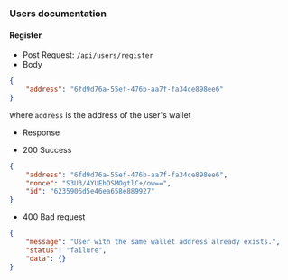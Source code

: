 ### Users documentation
#### Register
- Post Request: ```/api/users/register```
- Body
```json
{
    "address": "6fd9d76a-55ef-476b-aa7f-fa34ce898ee6"
}
```
where ```address``` is the address of the user's wallet
- Response
* 200 Success
```json
{
    "address": "6fd9d76a-55ef-476b-aa7f-fa34ce898ee6",
    "nonce": "S3U3/4YUEhOSMOgtlC+/ow==",
    "id": "6235906d5e46ea658e889927"
}
```
* 400 Bad request
```json
{
    "message": "User with the same wallet address already exists.",
    "status": "failure",
    "data": {}
}
```